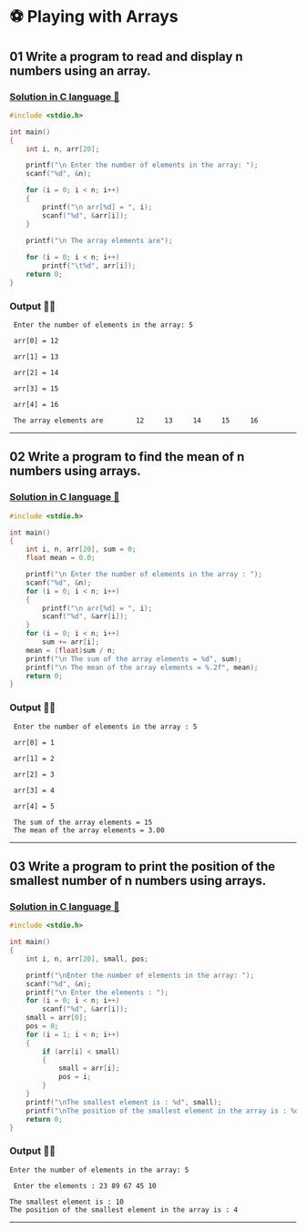 # ⚽ Playing with Arrays

## 01 Write a program to read and display n numbers using an array.

### <u>Solution in C language 🦭</u>

```c
#include <stdio.h>

int main()
{
    int i, n, arr[20];

    printf("\n Enter the number of elements in the array: ");
    scanf("%d", &n);

    for (i = 0; i < n; i++)
    {
        printf("\n arr[%d] = ", i);
        scanf("%d", &arr[i]);
    }

    printf("\n The array elements are");
    
    for (i = 0; i < n; i++)
        printf("\t%d", arr[i]);
    return 0;
}
```

### Output 😶‍🌫️

```text
 Enter the number of elements in the array: 5

 arr[0] = 12

 arr[1] = 13

 arr[2] = 14

 arr[3] = 15

 arr[4] = 16

 The array elements are        12     13     14     15     16
```

---

## 02 Write a program to find the mean of n numbers using arrays.
### <u>Solution in C language 🦭</u>

```c
#include <stdio.h>

int main()
{
    int i, n, arr[20], sum = 0;
    float mean = 0.0;

    printf("\n Enter the number of elements in the array : ");
    scanf("%d", &n);
    for (i = 0; i < n; i++)
    {
        printf("\n arr[%d] = ", i);
        scanf("%d", &arr[i]);
    }
    for (i = 0; i < n; i++)
        sum += arr[i];
    mean = (float)sum / n;
    printf("\n The sum of the array elements = %d", sum);
    printf("\n The mean of the array elements = %.2f", mean);
    return 0;
}
```

### Output 😶‍🌫️

```text
 Enter the number of elements in the array : 5

 arr[0] = 1

 arr[1] = 2

 arr[2] = 3

 arr[3] = 4

 arr[4] = 5

 The sum of the array elements = 15
 The mean of the array elements = 3.00
 ```
 ---

 ## 03 Write a program to print the position of the smallest number of n numbers using arrays.
### <u>Solution in C language 🦭</u>
```c
#include <stdio.h>

int main()
{
    int i, n, arr[20], small, pos;

    printf("\nEnter the number of elements in the array: ");
    scanf("%d", &n);
    printf("\n Enter the elements : ");
    for (i = 0; i < n; i++)
        scanf("%d", &arr[i]);
    small = arr[0];
    pos = 0;
    for (i = 1; i < n; i++)
    {
        if (arr[i] < small)
        {
            small = arr[i];
            pos = i;
        }
    }
    printf("\nThe smallest element is : %d", small);
    printf("\nThe position of the smallest element in the array is : %d", pos);
    return 0;
}
```
### Output 😶‍🌫️

```text
Enter the number of elements in the array: 5

 Enter the elements : 23 89 67 45 10

The smallest element is : 10
The position of the smallest element in the array is : 4
```
---
